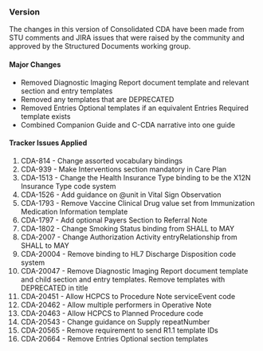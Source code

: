 ### Version 

The changes in this version of Consolidated CDA have been made from STU comments and JIRA issues that were raised by the community and approved by the Structured Documents working group.

#### Major Changes

* Removed Diagnostic Imaging Report document template and relevant section and entry templates
* Removed any templates that are DEPRECATED
* Removed Entries Optional templates if an equivalent Entries Required template exists
* Combined Companion Guide and C-CDA narrative into one guide

#### Tracker Issues Applied

1. CDA-814 - Change assorted vocabulary bindings
2. CDA-939 - Make Interventions section mandatory in Care Plan
3. CDA-1513 - Change the Health Insurance Type binding to be the X12N Insurance Type code system
4. CDA-1526 - Add guidance on @unit in Vital Sign Observation
5. CDA-1793 - Remove Vaccine Clinical Drug value set from Immunization Medication Information template
6. CDA-1797 - Add optional Payers Section to Referral Note
7. CDA-1802 - Change Smoking Status binding from SHALL to MAY
8. CDA-2007 - Change Authorization Activity entryRelationship from SHALL to MAY
9. CDA-20004 - Remove binding to HL7 Discharge Disposition code system
10. CDA-20047 - Remove Diagnostic Imaging Report document template and child section and entry templates.  Remove templates with DEPRECATED in title
11. CDA-20451 - Allow HCPCS to Procedure Note serviceEvent code
12. CDA-20462 - Allow multiple performers in Operative Note
13. CDA-20463 - Allow HCPCS to Planned Procedure code
14. CDA-20543 - Change guidance on Supply repeatNumber
15. CDA-20565 - Remove requirement to send R1.1 template IDs
16. CDA-20664 - Remove Entries Optional section templates

